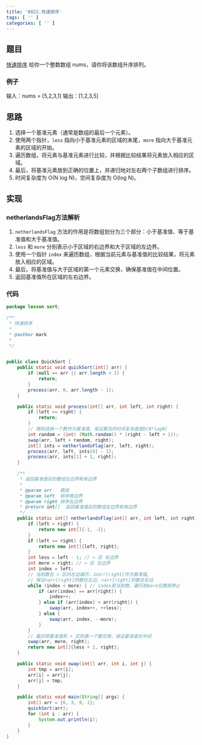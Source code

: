 ```yaml
---
title: '0022.快速排序'
tags: [ '' ]
categories: [ '' ]
---
```


## 题目

[快速排序](https://leetcode.cn/problems/sort-an-array/description/)
给你一个整数数组 nums，请你将该数组升序排列。

### 例子

输入：nums = [5,2,3,1]
输出：[1,2,3,5]

## 思路

1. 选择一个基准元素（通常是数组的最后一个元素）。
2. 使用两个指针，`less` 指向小于基准元素的区域的末尾，`more` 指向大于基准元素的区域的开始。
3. 遍历数组，将元素与基准元素进行比较，并根据比较结果将元素放入相应的区域。
4. 最后，将基准元素放到正确的位置上，并递归地对左右两个子数组进行排序。
5. 时间复杂度为 O(N log N)，空间复杂度为 O(log N)。

## 实现

### netherlandsFlag方法解析

1. `netherlandsFlag` 方法的作用是将数组划分为三个部分：小于基准值、等于基准值和大于基准值。
2. `less` 和 `more` 分别表示小于区域的右边界和大于区域的左边界。
3. 使用一个指针 `index` 来遍历数组，根据当前元素与基准值的比较结果，将元素放入相应的区域。
4. 最后，将基准值与大于区域的第一个元素交换，确保基准值在中间位置。
5. 返回基准值所在区域的左右边界。

### 代码

```java
package lesson.sort;

/**
 * 快速排序
 *
 * @author mark
 *
 */


public class QuickSort {
    public static void quickSort(int[] arr) {
        if (null == arr || arr.length < 2) {
            return;
        }
        process(arr, 0, arr.length - 1);
    }

    public static void process(int[] arr, int left, int right) {
        if (left >= right) {
            return;
        }
        // 随机选择一个数作为基准值，保证算法的时间复杂度是O(N*logN)
        int random = (int) (Math.random() * (right - left + 1));
        swap(arr, left + random, right);
        int[] ints = netherlandsFlag(arr, left, right);
        process(arr, left, ints[0] - 1);
        process(arr, ints[1] + 1, right);
    }

    /**
     * 返回基准值后的数组左边界和有边界
     *
     * @param arr   数组
     * @param left  排序做边界
     * @param right 排序右边界
     * @return int[]  返回基准值后的数组左边界和有边界
     */
    public static int[] netherlandsFlag(int[] arr, int left, int right) {
        if (left > right) {
            return new int[]{-1, -1};
        }
        if (left == right) {
            return new int[]{left, right};
        }
        int less = left - 1; // < 区 右边界
        int more = right; // > 区 左边界
        int index = left;
        // 当前数在 > 区的左边遍历，以arr[right]作为基准值,
        // 保证<arr[right]的数在左边，>arr[right]的数在右边
        while (index < more) { // index是当前数，遍历到more位置就停止
            if (arr[index] == arr[right]) {
                index++;
            } else if (arr[index] < arr[right]) {
                swap(arr, index++, ++less);
            } else {
                swap(arr, index, --more);
            }
        }
        // 最后把基准值和 > 区的第一个数交换，保证基准值在中间
        swap(arr, more, right);
        return new int[]{less + 1, right};
    }

    public static void swap(int[] arr, int i, int j) {
        int tmp = arr[i];
        arr[i] = arr[j];
        arr[j] = tmp;
    }

    public static void main(String[] args) {
        int[] arr = {6, 3, 9, 1};
        quickSort(arr);
        for (int i : arr) {
            System.out.println(i);
        }
    }
}

```